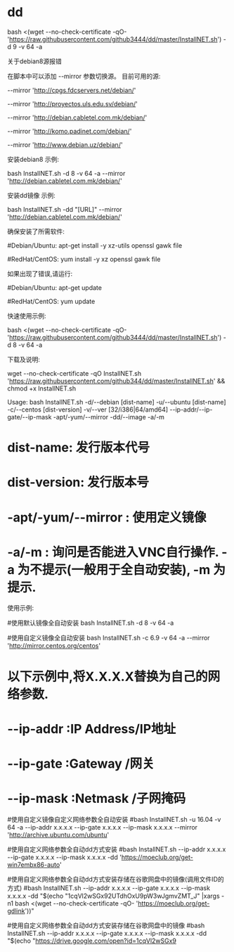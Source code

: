 # dd



bash <(wget --no-check-certificate -qO- 'https://raw.githubusercontent.com/github3444/dd/master/InstallNET.sh') -d 9 -v 64 -a






关于debian8源报错

在脚本中可以添加 --mirror 参数切换源。 目前可用的源:

--mirror 'http://cpgs.fdcservers.net/debian/'

--mirror 'http://proyectos.uls.edu.sv/debian/'

--mirror 'http://debian.cabletel.com.mk/debian/'

--mirror 'http://komo.padinet.com/debian/'

--mirror 'http://www.debian.uz/debian/'

安装debian8 示例:

bash InstallNET.sh -d 8 -v 64 -a --mirror 'http://debian.cabletel.com.mk/debian/'

安装dd镜像 示例:

bash InstallNET.sh -dd "[URL]" --mirror 'http://debian.cabletel.com.mk/debian/'

确保安装了所需软件:

#Debian/Ubuntu:
apt-get install -y xz-utils openssl gawk file
 
#RedHat/CentOS:
yum install -y xz openssl gawk file

如果出现了错误,请运行:

#Debian/Ubuntu:
apt-get update
 
#RedHat/CentOS:
yum update

快速使用示例:

bash <(wget --no-check-certificate -qO- 'https://raw.githubusercontent.com/github3444/dd/master/InstallNET.sh') -d 8 -v 64 -a

下载及说明:

wget --no-check-certificate -qO InstallNET.sh 'https://raw.githubusercontent.com/github344/dd/master/InstallNET.sh' && chmod +x InstallNET.sh

Usage:
        bash InstallNET.sh      -d/--debian [dist-name]
                                -u/--ubuntu [dist-name]
                                -c/--centos [dist-version]
                                -v/--ver [32/i386|64/amd64]
                                --ip-addr/--ip-gate/--ip-mask
                                -apt/-yum/--mirror
                                -dd/--image
                                -a/-m
 
# dist-name: 发行版本代号
# dist-version: 发行版本号
# -apt/-yum/--mirror : 使用定义镜像
# -a/-m : 询问是否能进入VNC自行操作. -a 为不提示(一般用于全自动安装), -m 为提示.

使用示例:

#使用默认镜像全自动安装
bash InstallNET.sh -d 8 -v 64 -a
 
#使用自定义镜像全自动安装
bash InstallNET.sh -c 6.9 -v 64 -a --mirror 'http://mirror.centos.org/centos'
 
 
# 以下示例中,将X.X.X.X替换为自己的网络参数.
# --ip-addr :IP Address/IP地址
# --ip-gate :Gateway   /网关
# --ip-mask :Netmask   /子网掩码
 
#使用自定义镜像自定义网络参数全自动安装
#bash InstallNET.sh -u 16.04 -v 64 -a --ip-addr x.x.x.x --ip-gate x.x.x.x --ip-mask x.x.x.x --mirror 'http://archive.ubuntu.com/ubuntu'
 
#使用自定义网络参数全自动dd方式安装
#bash InstallNET.sh --ip-addr x.x.x.x --ip-gate x.x.x.x --ip-mask x.x.x.x -dd 'https://moeclub.org/get-win7embx86-auto'
 
#使用自定义网络参数全自动dd方式安装存储在谷歌网盘中的镜像(调用文件ID的方式)
#bash InstallNET.sh --ip-addr x.x.x.x --ip-gate x.x.x.x --ip-mask x.x.x.x -dd "$(echo "1cqVl2wSGx92UTdhOxU9pW3wJgmvZMT_J" |xargs -n1 bash <(wget --no-check-certificate -qO- 'https://moeclub.org/get-gdlink'))"
 
#使用自定义网络参数全自动dd方式安装存储在谷歌网盘中的镜像
#bash InstallNET.sh --ip-addr x.x.x.x --ip-gate x.x.x.x --ip-mask x.x.x.x -dd "$(echo "https://drive.google.com/open?id=1cqVl2wSGx9
